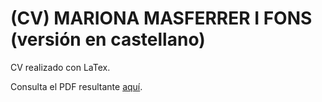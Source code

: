# (CV) MARIONA MASFERRER I FONS (versión en castellano)

CV realizado con LaTex. 

Consulta el PDF resultante [aquí](http://joedicastro.com). 
